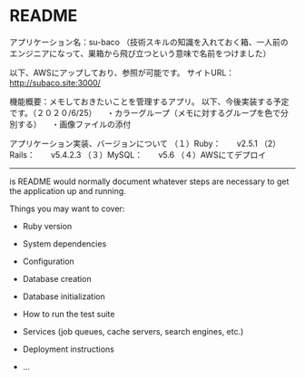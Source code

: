 # README
アプリケーション名：su-baco
（技術スキルの知識を入れておく箱、一人前のエンジニアになって、巣箱から飛び立つという意味で名前をつけました）

以下、AWSにアップしており、参照が可能です。
サイトURL：http://subaco.site:3000/

機能概要：メモしておきたいことを管理するアプリ。
以下、今後実装する予定です。（２０２０/6/25）
　・カラーグループ（メモに対するグループを色で分別する）
　・画像ファイルの添付

アプリケーション実装、バージョンについて
（１）Ruby：　　v2.5.1
（2）Rails：　　v5.4.2.3
（３）MySQL：　　v5.6
（４）AWSにてデプロイ


----------------------------

is README would normally document whatever steps are necessary to get the
application up and running.

Things you may want to cover:

* Ruby version

* System dependencies

* Configuration

* Database creation

* Database initialization

* How to run the test suite

* Services (job queues, cache servers, search engines, etc.)

* Deployment instructions

* ...
